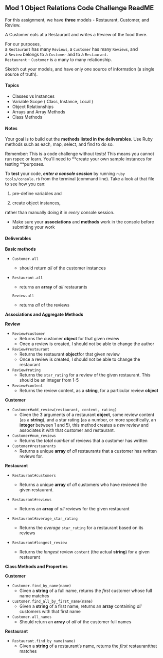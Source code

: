 ## Mod 1 **Object Relations Code Challenge ReadME**

For this assignment, we have **three** models - Restaurant, Customer, and Review. 

A Customer eats at a Restaurant and writes a Review of the food there.   

For our purposes,  
a `Restaurant` has many `Reviews`, a `Customer` has many `Reviews`, and   
a `Review` belongs to a `Customer` and to a `Restaurant`.   
`Restaurant` - `Customer` is a many to many relationship.

Sketch out your models, and have only one source of information (a single source of truth).

#### Topics

- Classes vs Instances
- Variable Scope ( Class, Instance, Local )
- Object Relationships
- Arrays and Array Methods
- Class Methods



#### Notes

Your goal is to build out the **methods listed in the deliverables**. Use Ruby methods such as each, map, select, and find to do so.

Remember: This is a code challenge without tests! This means you cannot run rspec or learn. You'll need to **create your own sample instances for testing **purposes. 

To **test** your code, **_enter a console session_** by running `ruby tools/console.rb` from the terminal (command line). Take a look at that file to see how you can:  

1) pre-define variables and   

2) create object instances,   

rather than manually doing it in _every_ console session.

- Make sure your **associations** and **methods** work in the console before submitting your work

#### Deliverables

**Basic methods**

- `Customer.all`

  - should return _all_ of the customer instances

- `Restaurant.all`

  - returns an **array** of _all_ restaurants

  `Review.all`

  - returns _all_ of the reviews

**Associations and Aggregate Methods**

**Review**

- `Review#customer`
  - Returns the customer **object** for that given review
  - Once a review is created, I should not be able to change the author
- `Review#restaurant`
  - Returns the restaurant **object**for that given review
  - Once a review is created, I should not be able to change the restaurant
- `Review#rating`
  - Returns the `star_rating` for a review of the given restaurant. This should be an integer from 1-5
- `Review#content`
  - Returns the review content, as a **string**, for a particular review **object**

**Customer**

- `Customer#add_review(restaurant, content, rating)`
  - Given the 3 arguments of a restaurant **object**, some review content (as a **string**), and a star rating (as a number, or more specifically, an **integer** between 1 and 5), this method creates a _new_ review and associates it with that customer and restaurant.
- `Customer#num_reviews`
  - Returns the _total number_ of reviews that a customer has written
- `Customer#restaurants`
  - Returns a unique **array** of _all_ restaurants that a customer has written reviews for.

**Restaurant**

- `Restaurant#customers`

  - Returns a unique **array** of _all_ customers who have reviewed the given restaurant.

- `Restaurant#reviews`

  - Returns an **array** of _all_ reviews for the given restaurant

- `Restaurant#average_star_rating`

  - Returns the _average_ `star_rating` for a restaurant based on its reviews

- `Restaurant#longest_review`

  - Returns the _longest_ review `content` (the actual **string**) for a given restaurant


**Class Methods and Properties**

**Customer** 

- `Customer.find_by_name(name)`
  - Given a **string** of a full name, returns the _first_ customer whose full name matches
- `Customer.find_all_by_first_name(name)`
  - Given a **string** of a first name, returns an **array** containing _all_ customers with that first name
- `Customer.all_names`
  - Should return an **array** of _all_ of the customer full names

**Restaurant**

- `Restaurant.find_by_name(name)`
  - Given a **string** of a restaurant‘s name, returns the _first_ restaurantthat matches

